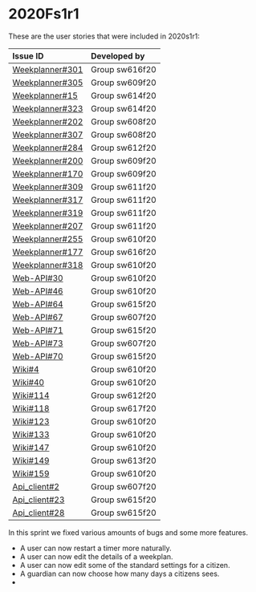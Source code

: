 # 2020Fs1r1

These are the user stories that were included in 2020s1r1:

| Issue ID | Developed by |
| :--- | :--- |
|[Weekplanner#301](https://github.com/aau-giraf/weekplanner/issues/310)     |Group sw616f20|
|[Weekplanner#305](https://github.com/aau-giraf/weekplanner/issues/305)     |Group sw609f20|
|[Weekplanner#15](https://github.com/aau-giraf/weekplanner/issues/15)       |Group sw614f20|
|[Weekplanner#323](https://github.com/aau-giraf/weekplanner/issues/323)     |Group sw614f20|
|[Weekplanner#202](https://github.com/aau-giraf/weekplanner/issues/202)     |Group sw608f20|
|[Weekplanner#307](https://github.com/aau-giraf/weekplanner/issues/307)     |Group sw608f20|
|[Weekplanner#284](https://github.com/aau-giraf/weekplanner/issues/284)     |Group sw612f20|
|[Weekplanner#200](https://github.com/aau-giraf/weekplanner/issues/200)     |Group sw609f20|
|[Weekplanner#170](https://github.com/aau-giraf/weekplanner/issues/170)     |Group sw609f20|
|[Weekplanner#309](https://github.com/aau-giraf/weekplanner/issues/309)     |Group sw611f20|
|[Weekplanner#317](https://github.com/aau-giraf/weekplanner/issues/317)     |Group sw611f20|
|[Weekplanner#319](https://github.com/aau-giraf/weekplanner/issues/319)     |Group sw611f20|
|[Weekplanner#207](https://github.com/aau-giraf/weekplanner/issues/207)     |Group sw611f20|
|[Weekplanner#255](https://github.com/aau-giraf/weekplanner/issues/255)     |Group sw610f20|
|[Weekplanner#177](https://github.com/aau-giraf/weekplanner/issues/177)     |Group sw616f20|
|[Weekplanner#318](https://github.com/aau-giraf/weekplanner/issues/318)     |Group sw610f20|
|[Web-API#30](https://github.com/aau-giraf/web-api/issues/30)               |Group sw610f20|
|[Web-API#46](https://github.com/aau-giraf/web-api/issues/46)               |Group sw610f20|
|[Web-API#64](https://github.com/aau-giraf/web-api/issues/64)               |Group sw615f20|
|[Web-API#67](https://github.com/aau-giraf/web-api/issues/67)               |Group sw607f20|
|[Web-API#71](https://github.com/aau-giraf/web-api/issues/71)               |Group sw615f20|
|[Web-API#73](https://github.com/aau-giraf/web-api/issues/73)               |Group sw607f20|
|[Web-API#70](https://github.com/aau-giraf/web-api/issues/70)               |Group sw615f20|
|[Wiki#4](https://github.com/aau-giraf/wiki/issues/4)                       |Group sw610f20|
|[Wiki#40](https://github.com/aau-giraf/wiki/issues/40)                     |Group sw610f20|
|[Wiki#114](https://github.com/aau-giraf/wiki/issues/114)                   |Group sw612f20|
|[Wiki#118](https://github.com/aau-giraf/wiki/issues/118)                   |Group sw617f20|
|[Wiki#123](https://github.com/aau-giraf/wiki/issues/123)                   |Group sw610f20|
|[Wiki#133](https://github.com/aau-giraf/wiki/issues/133)                   |Group sw610f20|
|[Wiki#147](https://github.com/aau-giraf/wiki/issues/147)                   |Group sw610f20|
|[Wiki#149](https://github.com/aau-giraf/wiki/issues/149)                   |Group sw613f20|
|[Wiki#159](https://github.com/aau-giraf/wiki/issues/159)                   |Group sw610f20|
|[Api_client#2](https://github.com/aau-giraf/api_client/issues/2)           |Group sw607f20|
|[Api_client#23](https://github.com/aau-giraf/api_client/issues/23)         |Group sw615f20|
|[Api_client#28](https://github.com/aau-giraf/api_client/issues/28)         |Group sw615f20|

In this sprint we fixed various amounts of bugs and some more features.

- A user can now restart a timer more naturally.
- A user can now edit the details of a weekplan.
- A user can now edit some of the standard settings for a citizen.
- A guardian can now choose how many days a citizens sees.
- 